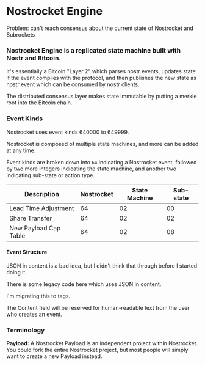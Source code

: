 # Nostrocket Engine
Problem: can't reach consensus about the current state of Nostrocket and Subrockets

### Nostrocket Engine is a replicated state machine built with Nostr and Bitcoin.

It's essentially a Bitcoin "Layer 2" which parses nostr events, updates state if the event complies with the protocol, and then publishes the new state as nostr event which can be consumed by nostr clients.

The distributed consensus layer makes state immutable by putting a merkle root into the Bitcoin chain.

### Event Kinds
Nostrocket uses event kinds 640000 to 649999.

Nostrocket is composed of multiple state machines, and more can be added at any time.

Event kinds are broken down into `64` indicating a Nostrocket event, followed by two more integers indicating the state machine, and another two indicating sub-state or action type.


| Description | Nostrocket  | State Machine | Sub-state |
| ------------- | ------------- | ------------- | ------------- |
| Lead Time Adjustment | 64  | 02  | 00 |
| Share Transfer | 64  | 02  | 02 |
| New Payload Cap Table | 64  | 02  | 08 |

#### Event Structure
JSON in content is a bad idea, but I didn't think that through before I started doing it.

There is some legacy code here which uses JSON in content.

I'm migrating this to tags.

The Content field will be reserved for human-readable text from the user who creates an event.

### Terminology
**Payload:** A Nostrocket Payload is an independent project within Nostrocket. You could fork the entire Nostrocket project, but most people will simply want to create a new Payload instead. 
